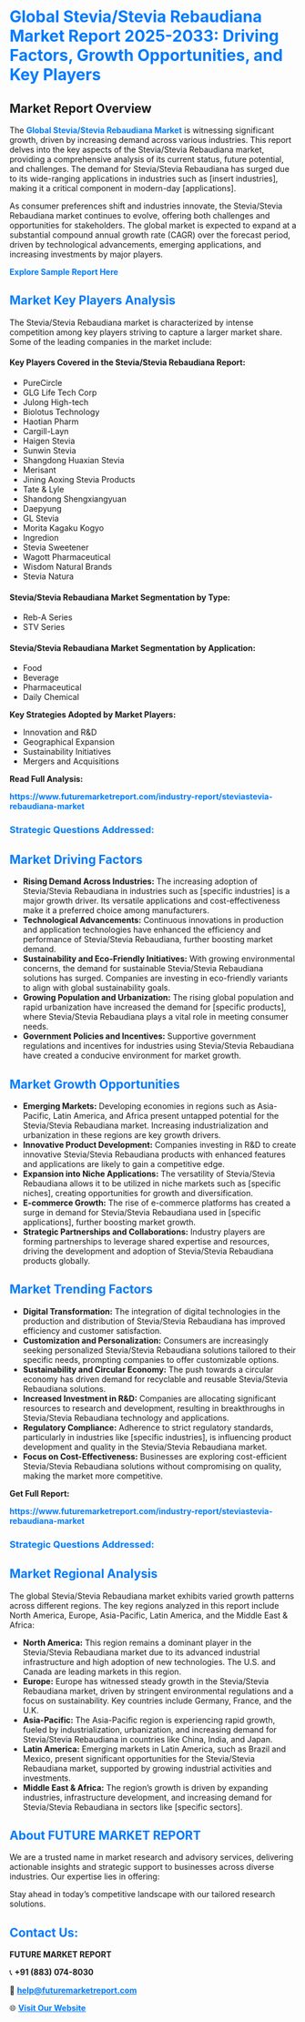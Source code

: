 <h1 style="color: #007BFF;">Global Stevia/Stevia Rebaudiana Market Report 2025-2033: Driving Factors, Growth Opportunities, and Key Players</h1>

<section id="overview">
<h2>Market Report Overview</h2>
<p>The <a href="https://www.futuremarketreport.com/industry-report/steviastevia-rebaudiana-market" style="color: #007BFF; text-decoration: none;"><strong>Global Stevia/Stevia Rebaudiana Market</strong></a> is witnessing significant growth, driven by increasing demand across various industries. This report delves into the key aspects of the Stevia/Stevia Rebaudiana market, providing a comprehensive analysis of its current status, future potential, and challenges. The demand for Stevia/Stevia Rebaudiana has surged due to its wide-ranging applications in industries such as [insert industries], making it a critical component in modern-day [applications].</p>
<p>As consumer preferences shift and industries innovate, the Stevia/Stevia Rebaudiana market continues to evolve, offering both challenges and opportunities for stakeholders. The global market is expected to expand at a substantial compound annual growth rate (CAGR) over the forecast period, driven by technological advancements, emerging applications, and increasing investments by major players.</p>
</section>

<section id="overview">
<p><a href="https://www.futuremarketreport.com/request-sample/reportId=84288" style="color: #007BFF; text-decoration: none;"><strong>Explore Sample Report Here</strong></a></p>
</section>

<section id="key-players">
<h2 style="color: #007BFF;">Market Key Players Analysis</h2>
<p>The Stevia/Stevia Rebaudiana market is characterized by intense competition among key players striving to capture a larger market share. Some of the leading companies in the market include:</p>
<h4>Key Players Covered in the Stevia/Stevia Rebaudiana Report:</h4>
<ul><li>PureCircle</li><li>GLG Life Tech Corp</li><li>Julong High-tech</li><li>Biolotus Technology</li><li>Haotian Pharm</li><li>Cargill-Layn</li><li>Haigen Stevia</li><li>Sunwin Stevia</li><li>Shangdong Huaxian Stevia</li><li>Merisant</li><li>Jining Aoxing Stevia Products</li><li>Tate &amp; Lyle</li><li>Shandong Shengxiangyuan</li><li>Daepyung</li><li>GL Stevia</li><li>Morita Kagaku Kogyo</li><li>Ingredion</li><li>Stevia Sweetener</li><li>Wagott Pharmaceutical</li><li>Wisdom Natural Brands</li><li>Stevia Natura</li></ul>
<h4>Stevia/Stevia Rebaudiana Market Segmentation by Type:</h4>
<ul><li>Reb-A Series</li><li>STV Series</li></ul>

<h4>Stevia/Stevia Rebaudiana Market Segmentation by Application:</h4>
<ul><li>Food</li><li>Beverage</li><li>Pharmaceutical</li><li>Daily Chemical</li></ul>
<p><strong>Key Strategies Adopted by Market Players:</strong></p>
<ul>
<li>Innovation and R&D</li>
<li>Geographical Expansion</li>
<li>Sustainability Initiatives</li>
<li>Mergers and Acquisitions</li>
</ul>
</section>

<section>
<p><strong>Read Full Analysis: </strong></p><a href="https://www.futuremarketreport.com/industry-report/steviastevia-rebaudiana-market" style="color: #007BFF; text-decoration: none;"><strong>https://www.futuremarketreport.com/industry-report/steviastevia-rebaudiana-market</strong></a>
<h3 style="color: #007BFF;">Strategic Questions Addressed:</h3>
</section>

<section id="driving-factors">
<h2 style="color: #007BFF;">Market Driving Factors</h2>
<ul>
<li><strong>Rising Demand Across Industries:</strong> The increasing adoption of Stevia/Stevia Rebaudiana in industries such as [specific industries] is a major growth driver. Its versatile applications and cost-effectiveness make it a preferred choice among manufacturers.</li>
<li><strong>Technological Advancements:</strong> Continuous innovations in production and application technologies have enhanced the efficiency and performance of Stevia/Stevia Rebaudiana, further boosting market demand.</li>
<li><strong>Sustainability and Eco-Friendly Initiatives:</strong> With growing environmental concerns, the demand for sustainable Stevia/Stevia Rebaudiana solutions has surged. Companies are investing in eco-friendly variants to align with global sustainability goals.</li>
<li><strong>Growing Population and Urbanization:</strong> The rising global population and rapid urbanization have increased the demand for [specific products], where Stevia/Stevia Rebaudiana plays a vital role in meeting consumer needs.</li>
<li><strong>Government Policies and Incentives:</strong> Supportive government regulations and incentives for industries using Stevia/Stevia Rebaudiana have created a conducive environment for market growth.</li>
</ul>
</section>

<section id="growth-opportunities">
<h2 style="color: #007BFF;">Market Growth Opportunities</h2>
<ul>
<li><strong>Emerging Markets:</strong> Developing economies in regions such as Asia-Pacific, Latin America, and Africa present untapped potential for the Stevia/Stevia Rebaudiana market. Increasing industrialization and urbanization in these regions are key growth drivers.</li>
<li><strong>Innovative Product Development:</strong> Companies investing in R&D to create innovative Stevia/Stevia Rebaudiana products with enhanced features and applications are likely to gain a competitive edge.</li>
<li><strong>Expansion into Niche Applications:</strong> The versatility of Stevia/Stevia Rebaudiana allows it to be utilized in niche markets such as [specific niches], creating opportunities for growth and diversification.</li>
<li><strong>E-commerce Growth:</strong> The rise of e-commerce platforms has created a surge in demand for Stevia/Stevia Rebaudiana used in [specific applications], further boosting market growth.</li>
<li><strong>Strategic Partnerships and Collaborations:</strong> Industry players are forming partnerships to leverage shared expertise and resources, driving the development and adoption of Stevia/Stevia Rebaudiana products globally.</li>
</ul>
</section>

<section id="trending-factors">
<h2 style="color: #007BFF;">Market Trending Factors</h2>
<ul>
<li><strong>Digital Transformation:</strong> The integration of digital technologies in the production and distribution of Stevia/Stevia Rebaudiana has improved efficiency and customer satisfaction.</li>
<li><strong>Customization and Personalization:</strong> Consumers are increasingly seeking personalized Stevia/Stevia Rebaudiana solutions tailored to their specific needs, prompting companies to offer customizable options.</li>
<li><strong>Sustainability and Circular Economy:</strong> The push towards a circular economy has driven demand for recyclable and reusable Stevia/Stevia Rebaudiana solutions.</li>
<li><strong>Increased Investment in R&D:</strong> Companies are allocating significant resources to research and development, resulting in breakthroughs in Stevia/Stevia Rebaudiana technology and applications.</li>
<li><strong>Regulatory Compliance:</strong> Adherence to strict regulatory standards, particularly in industries like [specific industries], is influencing product development and quality in the Stevia/Stevia Rebaudiana market.</li>
<li><strong>Focus on Cost-Effectiveness:</strong> Businesses are exploring cost-efficient Stevia/Stevia Rebaudiana solutions without compromising on quality, making the market more competitive.</li>
</ul>
</section>

<section>
<p><strong>Get Full Report: </strong></p><a href="https://www.futuremarketreport.com/industry-report/steviastevia-rebaudiana-market" style="color: #007BFF; text-decoration: none;"><strong>https://www.futuremarketreport.com/industry-report/steviastevia-rebaudiana-market</strong></a>
<h3 style="color: #007BFF;">Strategic Questions Addressed:</h3>
</section>


<section id="regional-analysis">
<h2 style="color: #007BFF;">Market Regional Analysis</h2>
<p>The global Stevia/Stevia Rebaudiana market exhibits varied growth patterns across different regions. The key regions analyzed in this report include North America, Europe, Asia-Pacific, Latin America, and the Middle East & Africa:</p>
<ul>
<li><strong>North America:</strong> This region remains a dominant player in the Stevia/Stevia Rebaudiana market due to its advanced industrial infrastructure and high adoption of new technologies. The U.S. and Canada are leading markets in this region.</li>
<li><strong>Europe:</strong> Europe has witnessed steady growth in the Stevia/Stevia Rebaudiana market, driven by stringent environmental regulations and a focus on sustainability. Key countries include Germany, France, and the U.K.</li>
<li><strong>Asia-Pacific:</strong> The Asia-Pacific region is experiencing rapid growth, fueled by industrialization, urbanization, and increasing demand for Stevia/Stevia Rebaudiana in countries like China, India, and Japan.</li>
<li><strong>Latin America:</strong> Emerging markets in Latin America, such as Brazil and Mexico, present significant opportunities for the Stevia/Stevia Rebaudiana market, supported by growing industrial activities and investments.</li>
<li><strong>Middle East & Africa:</strong> The region’s growth is driven by expanding industries, infrastructure development, and increasing demand for Stevia/Stevia Rebaudiana in sectors like [specific sectors].</li>
</ul>
</section>

<footer>
<h2 style="color: #007BFF;">About FUTURE MARKET REPORT</h2>
<p>We are a trusted name in market research and advisory services, delivering actionable insights and strategic support to businesses across diverse industries. Our expertise lies in offering:</p>

<p>Stay ahead in today’s competitive landscape with our tailored research solutions.</p>

<h2 style="color: #007BFF;">Contact Us:</h2>
<p><strong>FUTURE MARKET REPORT</strong></p>
<p>📞 <strong>+91 (883) 074-8030</strong></p>
<p>📧 <strong><a href="mailto:help@futuremarketreport.com" style="color: #007BFF;">help@futuremarketreport.com</a></strong></p>
<p>🌐 <strong><a href="https://www.futuremarketreport.com/" style="color: #007BFF;">Visit Our Website</a></strong></p>
</footer>